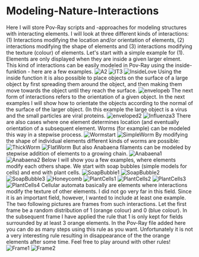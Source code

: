 # Modeling-Nature-Interactions
Here I will store Pov-Ray scripts and -approaches for modeling structures with interacting elements. 
I will look at three different kinds of interactions: (1) Interactions modifying the location and/or orientation of elements, (2) interactions modifying the shape of elements and (3) interactions modifying the texture (colour) of elements. 
Let's start with a simple example for (1). Elements are only displayed when they are inside a given larger elment. This kind of interactions can be easily modeled in Pov-Ray using the inside-funktion - here are a few examples. 
![A2](https://github.com/user-attachments/assets/cbbb15b7-a931-4d5c-a0bc-db1e5ae35a44)
![IT3](https://github.com/user-attachments/assets/2c453f63-9948-463e-8db2-00c66f48a3ba)
![InsideLove](https://github.com/user-attachments/assets/77787743-1f1c-4d1c-b21b-cabdf455f2e4)
Using the inside function it is also possible to place objects on the surface of a large object by first spreading them around the object, and then making them move towards the object until they reach the surface. ![envelopeb](https://github.com/user-attachments/assets/49971bd1-b205-4e77-b5ee-24fbd03467ba)
The next form of interactions refers to the orientation of a given object. In the next examples I will show how to orientate the objects according to the normal of the surface of the larger object. (In this example the large object is a virus and the small particles are viral proteins. 
![enveloped2](https://github.com/user-attachments/assets/2be94293-052d-4013-b340-ab3a62c6dc58)
![Influenza3](https://github.com/user-attachments/assets/17f2f7c7-098b-4a9c-8f86-b1e2bbd57e11)
There are also cases where one element determines location (and eventually orientation of a subsequent element. Worms (for example) can be modeled this way in a stepwise process. 
![Wormstart](https://github.com/user-attachments/assets/384930ae-e159-4b37-85d3-bd4f9ac55e88)
![SimpleWorm](https://github.com/user-attachments/assets/5787c69f-546c-4e59-bfc0-06bef65cf6a4)
By modifying the shape of individual elements different kinds of worms are possible:
![ThickWorm](https://github.com/user-attachments/assets/297642ce-ad82-44dd-9080-e9ea513ddafe)
![FlatWorm](https://github.com/user-attachments/assets/77f6fd98-8a23-42ad-8337-521fbd3951b4)
But also Anabaena filaments can be modeled by stepwise addition of elements to a growing chain.
![Anabaena1](https://github.com/user-attachments/assets/c3f50c76-5e69-4fc4-bb11-19e8d2612477)
![Anabaena2](https://github.com/user-attachments/assets/9475954e-e185-4a60-8c19-b2b3b310f07b)
Below I will show you a few examples, where elements modify each others shape. We start with soap bubbles (simple models for cells) and end with plant cells. 
![SoapBubble1](https://github.com/user-attachments/assets/a939973a-262a-4da4-b15b-eba4bd157a5a)
![SoapBubble2](https://github.com/user-attachments/assets/f9b2d970-b4a1-4a05-9ff3-07357ccaf96d)
![SoapBubble3](https://github.com/user-attachments/assets/760ef828-dc3e-42e5-8d9d-9179a7ac4cfa)
![Honeycomb](https://github.com/user-attachments/assets/9b1a8a34-99b4-4792-9523-5d00ff367b41)
![PlantCells1](https://github.com/user-attachments/assets/97ec9527-5051-4a40-9261-6c38e940286e)
![PlantCells2](https://github.com/user-attachments/assets/84e26bd5-1de8-4595-b201-2f0b1ef2bf19)
![PlantCells3](https://github.com/user-attachments/assets/710eebe9-32ce-4f67-a467-a1f1d78c477f)
![PlantCells4](https://github.com/user-attachments/assets/a9e7b4e2-b1b4-4ad1-9c3a-d9013b875687)
Cellular automata basically are elements where interactions modify the texture of other elements. I did not go very far in this field. Since it is an important field, however, I wanted to include at least one example. The two following pictures are frames from such interactions. Let the first frame be a random distribution of 1 (orange colour) and 0 (blue colour). In the subsequent frame I have applied the rule that 1 is only kept for fields surrounded by at least 3 orange elements. In the Pov-Ray file added here you can do as many steps using this rule as you want. Unfortunately it is not a very interesting rule resulting in disappearance of the the orange elements after some time. Feel free to play around with other rules!
![Frame1](https://github.com/user-attachments/assets/f991ab8d-8022-46bf-aeab-13ac31b7c59c)
![Frame2](https://github.com/user-attachments/assets/65613f6c-f2b2-4144-9778-53fc6604f799)
